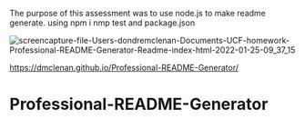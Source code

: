 The purpose of this assessment was to use node.js to make readme generate. using npm i nmp test and package.json


![screencapture-file-Users-dondremclenan-Documents-UCF-homework-Professional-README-Generator-Readme-index-html-2022-01-25-09_37_15](https://user-images.githubusercontent.com/69438529/150997353-13ccd017-b4b2-4e6c-991b-d119c74f77e0.png)

https://dmclenan.github.io/Professional-README-Generator/


# Professional-README-Generator
